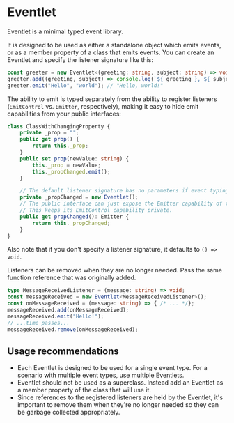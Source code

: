 # Eventlet

Eventlet is a minimal typed event library.

It is designed to be used as either a standalone object which emits events, or as a member property of a class that emits events.  You can create an Eventlet and specify the listener signature like this:

```ts
const greeter = new Eventlet<(greeting: string, subject: string) => void>();
greeter.add((greeting, subject) => console.log(`${ greeting }, ${ subject }!`));
greeter.emit("Hello", "world"); // "Hello, world!"
```

The ability to emit is typed separately from the ability to register listeners (`EmitControl` vs. `Emitter`, respectively), making it easy to hide emit capabilities from your public interfaces:

```ts
class ClassWithChangingProperty {
    private _prop = "";
    public get prop() {
        return this._prop;
    }
    public set prop(newValue: string) {
        this._prop = newValue;
        this._propChanged.emit();
    }

    // The default listener signature has no parameters if event typing is not provided.
    private _propChanged = new Eventlet();
    // The public interface can just expose the Emitter capability of the Eventlet.
    // This keeps its EmitControl capability private.
    public get propChanged(): Emitter {
        return this._propChanged;
    }
}
```

Also note that if you don't specify a listener signature, it defaults to `() => void`.

Listeners can be removed when they are no longer needed.  Pass the same function reference that was originally added.

```ts
type MessageReceivedListener = (message: string) => void;
const messageReceived = new Eventlet<MessageReceivedListener>();
const onMessageReceived = (message: string) => { /* ... */};
messageReceived.add(onMessageReceived);
messageReceived.emit("Hello!");
// ...time passes...
messageReceived.remove(onMessageReceived);
```

## Usage recommendations

* Each Eventlet is designed to be used for a single event type.  For a scenario with multiple event types, use multiple Eventlets.
* Eventlet should not be used as a superclass.  Instead add an Eventlet as a member property of the class that will use it.
* Since references to the registered listeners are held by the Eventlet, it's important to remove them when they're no longer needed so they can be garbage collected appropriately.
